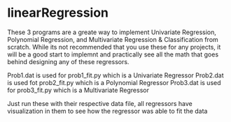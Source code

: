 # linearRegression
These 3 programs are a greate way to implement Univariate Regression, Polynomial Regression, and Multivariate Regression & Classification from scratch.
While its not recommended that you use these for any projects, it will be a good start to implemnt and practically see all the math that goes behind designing any of these 
regressors. 


Prob1.dat is used for prob1_fit.py which is a Univariate Regressor 
Prob2.dat is used fot prob2_fit.py which is a Polynomial Regressor
Prob3.dat is used for prob3_fit.py which is a Multivariate Regressor

Just run these with their respective data file, all regressors have visualization in them to see how the regressor was able to fit the data
